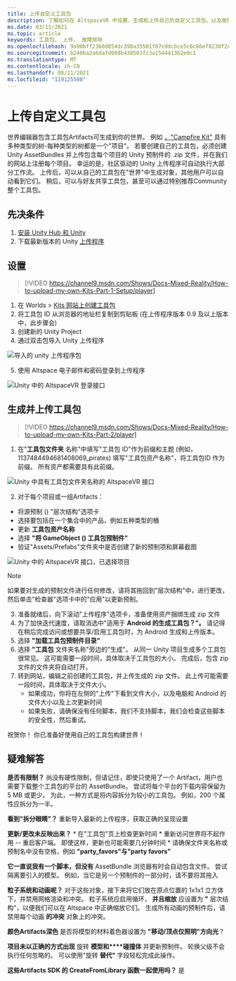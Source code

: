 ```yaml
---
title: 上传自定义工具包
description: 了解如何在 AltspaceVR 中设置、生成和上传自己的自定义工具包，以及故障排除帮助。
ms.date: 03/11/2021
ms.topic: article
keywords: 工具包， 上传， 故障排除
ms.openlocfilehash: 9a90bff2360d854dc398a35501f07cddcbce5c6c66ef8230f2e412a022f8aed0
ms.sourcegitcommit: b248ba2a6da7d669b430581fc3a1544413b2e9c1
ms.translationtype: MT
ms.contentlocale: zh-CN
ms.lasthandoff: 08/11/2021
ms.locfileid: "119125508"
---
```

# <a name="uploading-custom-kits"></a>上传自定义工具包

世界编辑器包含工具包Artifacts可生成到你的世界。 例如 [，"Campfire Kit"](https://account.altvr.com/kits/993516233267609824) 具有多种类型的树-每种类型的树都是一个"项目"。 若要创建自己的工具包，必须创建 Unity AssetBundles 并上传包含每个项目的 Unity 预制件的 .zip 文件，并在我们的网站上注册每个项目。 幸运的是，社区驱动的 Unity 上传程序可自动执行大部分工作流。 上传后，可以从自己的工具包在"世界"中生成对象，其他用户可以自动看到它们。 稍后，可以与好友共享工具包，甚至可以通过特别推荐Community整个工具包。

## <a name="prerequisites"></a>先决条件

1. [安装 Unity Hub 和 Unity](world-building-toolkit-getting-started.md)
2. 下载最新版本的 Unity [上传程序](https://altvr.com/download-latest-unity-uploader/)

## <a name="setup"></a>设置 

> [!VIDEO https://channel9.msdn.com/Shows/Docs-Mixed-Reality/How-to-upload-my-own-Kits-Part-1-Setup/player]

1. 在 Worlds > [Kits 网站上创建工具包](https://account.altvr.com/kits)
2. 将工具包 ID 从浏览器的地址栏复制到剪贴板 (在上传程序版本 0.9 及以上版本中，此步骤会) 
3. 创建新的 Unity Project
4. 通过双击包导入 Unity 上传程序

![导入的 unity 上传程序包](images/custom-kits-img-01.png)

5. 使用 Altspace 电子邮件和密码登录到上传程序

![Unity 中的 AltspaceVR 登录接口](images/custom-kits-img-02.png)

## <a name="generate-and-upload-your-kit"></a>生成并上传工具包

> [!VIDEO https://channel9.msdn.com/Shows/Docs-Mixed-Reality/How-to-upload-my-own-Kits-Part-2/player]

1. 在"**工具包文件夹** 名称"中填写"工具包 ID"作为前缀和主题 (例如，1137484494681408069_pirates) 填写"工具包资产名称"，将工具包ID 作为前缀。 所有资产都需要具有此前缀。

![Unity 中具有工具包文件夹名称的 AltspaceVR 接口](images/custom-kits-img-03.png)

2. 对于每个项目或一组Artifacts：
* 将源预制 () "层次结构"选项卡
* 选择要包括在一个集合中的产品，例如五种类型的桶
* 更新 **工具包资产名称**
* 选择 **"将 GameObject () 工具包预制件"**
* 验证"Assets/Prefabs"文件夹中是否创建了新的预制项和屏幕截图

![Unity 中的 AltspaceVR 接口，已选择项目](images/custom-kits-img-04.png)

> [!NOTE]
> 如果要对生成的预制文件进行任何修改，请将其拖回到"层次结构"中，进行更改，然后单击"检查器"选项卡中的"应用"以更新预制。 

3. 准备就绪后，向下滚动"上传程序"选项卡，准备使用资产捆绑生成 zip 文件
4. 为了加快迭代速度，请取消选中"适用于 **Android 的生成工具包？"。** 请记得在稍后完成访问或想要共享/启用工具包时，为 Android 生成和上传版本。 
5. 选择 **"加载工具包预制件目录"**
6. 选择 **"工具包** 文件夹名称"旁边的"生成"。 从同一 Unity 项目生成多个工具包很常见。 这可能需要一段时间，具体取决于工具包的大小。 完成后，包含 zip 文件的文件夹将自动打开。 
7. 转到网站，编辑之前创建的工具包，并上传生成的 zip 文件。 此上传可能需要一段时间，具体取决于文件大小。
    * 如果成功，你将在左侧的"上传"下看到文件大小，以及电脑和 Android 的文件大小以及上次更新时间
    * 如果失败，请确保没有任何脚本，我们不支持脚本，我们会检查这些脚本的安全性，然后重试。

祝贺你！ 你已准备好使用自己的工具包构建世界！

## <a name="troubleshooting"></a>疑难解答 

**是否有限制？**
尚没有硬性限制，但请记住，即使只使用了一个 Artifact，用户也需要下载整个工具包的平台的 AssetBundle。 尝试将每个平台的下载内容保留为 5 MB 或更少。 为此，一种方式是将内容拆分为较小的工具包。 例如，200 个属性应拆分为一半。 

**看到"拆分眼睛"？**
重新导入最新的上传程序，获取正确的呈现设置

**更新/更改未反映出来？**
    * 在"工具包"页上检查更新时间
    * 重新访问世界将不起作用 -- 重启客户端。 即使这样，更新也可能需要几分钟时间
    * 请确保文件夹名称或预制名中没有空格，例如 **"party_favors"与"party favors"**

**它一直说我有一个脚本，但没有** AssetBundle 浏览器有时会自动包含文件。 尝试隔离要引入的模型。 例如，当它是另一个预制件的一部分时，请不要将其拖入

**粒子系统和动画呢？**
对于这些对象，接下来将它们放在原点位置的 1x1x1 立方体下，并禁用网格渲染和冲突。 粒子系统应启用循环， **并且缩放** 应设置为 **"** 层次结构"，以便我们可以在 Altspace 中正确缩放它们。 生成所有动画的预制件后，请禁用每个动画 **的冲突** 对象上的冲突。

**颜色Artifacts深色** 是否将模型的材料着色器设置为 **"移动/顶点仅照明"方向光**？

**项目未以正确的方式出现** 旋转 **模型和****碰撞体** 并更新预制件。 轮换父级不会执行任何忽略的。 可以使用"旋转 **替代"** 字段轻松完成此操作。

**这些Artifacts SDK 的 **CreateFromLibrary** 函数一起使用吗？**
是